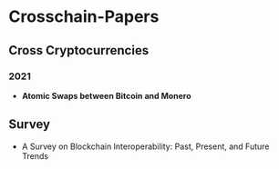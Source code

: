 # Crosschain-Papers

## Cross Cryptocurrencies

### 2021

- **Atomic Swaps between Bitcoin and Monero**<br>

## Survey

* A Survey on Blockchain Interoperability: Past, Present, and Future Trends
